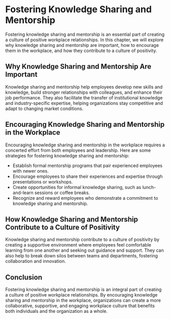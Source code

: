 Fostering Knowledge Sharing and Mentorship
=============================================================================================================

Fostering knowledge sharing and mentorship is an essential part of creating a culture of positive workplace relationships. In this chapter, we will explore why knowledge sharing and mentorship are important, how to encourage them in the workplace, and how they contribute to a culture of positivity.

Why Knowledge Sharing and Mentorship Are Important
--------------------------------------------------

Knowledge sharing and mentorship help employees develop new skills and knowledge, build stronger relationships with colleagues, and enhance their job performance. They also facilitate the transfer of institutional knowledge and industry-specific expertise, helping organizations stay competitive and adapt to changing market conditions.

Encouraging Knowledge Sharing and Mentorship in the Workplace
-------------------------------------------------------------

Encouraging knowledge sharing and mentorship in the workplace requires a concerted effort from both employees and leadership. Here are some strategies for fostering knowledge sharing and mentorship:

* Establish formal mentorship programs that pair experienced employees with newer ones.
* Encourage employees to share their experiences and expertise through presentations or workshops.
* Create opportunities for informal knowledge sharing, such as lunch-and-learn sessions or coffee breaks.
* Recognize and reward employees who demonstrate a commitment to knowledge sharing and mentorship.

How Knowledge Sharing and Mentorship Contribute to a Culture of Positivity
--------------------------------------------------------------------------

Knowledge sharing and mentorship contribute to a culture of positivity by creating a supportive environment where employees feel comfortable learning from one another and seeking out guidance and support. They can also help to break down silos between teams and departments, fostering collaboration and innovation.

Conclusion
----------

Fostering knowledge sharing and mentorship is an integral part of creating a culture of positive workplace relationships. By encouraging knowledge sharing and mentorship in the workplace, organizations can create a more collaborative, supportive, and engaging workplace culture that benefits both individuals and the organization as a whole.
